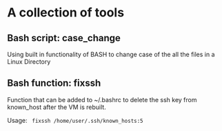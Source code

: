 # A collection of tools

## Bash script: case_change

Using built in functionality of BASH to change case of the all the files in a Linux Directory

## Bash function: fixssh
Function that can be added to ~/.bashrc to delete the ssh key from known_host after the VM is rebuilt.

Usage: ` fixssh /home/user/.ssh/known_hosts:5`
